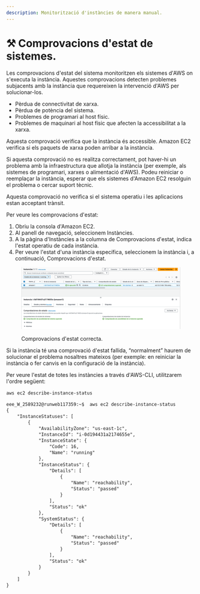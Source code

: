 ```yaml
---
description: Monitorització d'instàncies de manera manual.
---
```


# ⚒️ Comprovacions d'estat de sistemes.

Les comprovacions d'estat del sistema monitoritzen els sistemes d'AWS on s'executa la instància. Aquestes comprovacions detecten problemes subjacents amb la instància que requereixen la intervenció d'AWS per solucionar-los.

* Pèrdua de connectivitat de xarxa.
* Pèrdua de potència del sistema.
* Problemes de programari al host físic.
* Problemes de maquinari al host físic que afecten la accessibilitat a la xarxa.

Aquesta comprovació verifica que la instància és accessible. Amazon EC2 verifica si els paquets de xarxa poden arribar a la instància.

Si aquesta comprovació no es realitza correctament, pot haver-hi un problema amb la infraestructura que allotja la instància (per exemple, als sistemes de programari, xarxes o alimentació d'AWS). Podeu reiniciar o reemplaçar la instància, esperar que els sistemes d'Amazon EC2 resolguin el problema o cercar suport tècnic.

Aquesta comprovació no verifica si el sistema operatiu i les aplicacions estan acceptant trànsit.

Per veure les comprovacions d'estat:

1. Obriu la consola d'Amazon EC2.&#x20;
2. Al panell de navegació, seleccionem Instàncies.&#x20;
3. A la pàgina d'Instàncies a la columna de Comprovacions d'estat, indica l'estat operatiu de cada instància.&#x20;
4. Per veure l'estat d'una instància específica, seleccionem la instància i, a continuació, Comprovacions d'estat.

<figure><img src="../../.gitbook/assets/image (1) (1) (1).png" alt=""><figcaption><p>Comprovacions d'estat correcta.</p></figcaption></figure>

Si la instància té una comprovació d'estat fallida, “normalment” haurem de solucionar el problema nosaltres mateixos (per exemple: en reiniciar la instància o fer canvis en la configuració de la instància).

Per veure l'estat de totes les instàncies a través d'AWS-CLI, utilitzarem l'ordre següent:

```
aws ec2 describe-instance-status
```

```
eee_W_2589232@runweb117359:~$  aws ec2 describe-instance-status
{
    "InstanceStatuses": [
        {
            "AvailabilityZone": "us-east-1c",
            "InstanceId": "i-0d194431a2174655e",
            "InstanceState": {
                "Code": 16,
                "Name": "running"
            },
            "InstanceStatus": {
                "Details": [
                    {
                        "Name": "reachability",
                        "Status": "passed"
                    }
                ],
                "Status": "ok"
            },
            "SystemStatus": {
                "Details": [
                    {
                        "Name": "reachability",
                        "Status": "passed"
                    }
                ],
                "Status": "ok"
            }
        }
    ]
}
```

